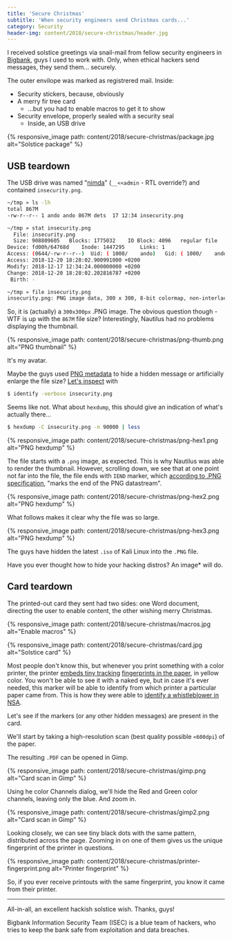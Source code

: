 ```yaml
---
title: 'Secure Christmas'
subtitle: 'When security engineers send Christmas cards...'
category: Security
header-img: content/2018/secure-christmas/header.jpg
---
```


I received solstice greetings via snail-mail from fellow security engineers in [Bigbank](https://bigbank.eu), guys I used to work with.
Only, when ethical hackers send messages, they send them... securely.

The outer envilope was marked as registrered mail. Inside:

- Security stickers, because, obviously
- A merry fir tree card
    - ...but you had to enable macros to get it to show
- Security envelope, properly sealed with a security seal
    - Inside, an USB drive


{% responsive_image path: content/2018/secure-christmas/package.jpg alt="Solstice package" %}


## USB teardown

The USB drive was named "[nimda](https://en.wikipedia.org/wiki/Nimda)" (`__<<admin` - RTL override?) and contained `insecurity.png`.


```bash
~/tmp » ls -lh
total 867M
-rw-r--r-- 1 ando ando 867M dets  17 12:34 insecurity.png

~/tmp » stat insecurity.png 
  File: insecurity.png
  Size: 908809605 	Blocks: 1775032    IO Block: 4096   regular file
Device: fd00h/64768d	Inode: 1447295     Links: 1
Access: (0644/-rw-r--r--)  Uid: ( 1000/    ando)   Gid: ( 1000/    ando)
Access: 2018-12-20 18:28:02.900991000 +0200
Modify: 2018-12-17 12:34:24.000000000 +0200
Change: 2018-12-20 18:28:02.202816787 +0200
 Birth: -

~/tmp » file insecurity.png 
insecurity.png: PNG image data, 300 x 300, 8-bit colormap, non-interlaced
```


So, it is (actually) a `300x300px` .PNG image. The obvious question though - WTF is up with the `867M` file size?
Interestingly, Nautilus had no problems displaying the thumbnail.

{% responsive_image path: content/2018/secure-christmas/png-thumb.png alt="PNG thumbnail" %}

It's my avatar.

Maybe the guys used [PNG metadata](https://www.w3.org/TR/PNG/#11textinfo) to hide a hidden message or artificially
enlarge the file size? [Let's inspect](/content/2018/secure-christmas/metadata.txt) with

```bash
$ identify -verbose insecurity.png
```

Seems like not. What about `hexdump`, this should give an indication of what's actually there...

```bash
$ hexdump -C insecurity.png -n 90000 | less
```

{% responsive_image path: content/2018/secure-christmas/png-hex1.png alt="PNG hexdump" %}

The file starts with a `.png` image, as expected. This is why Nautilus was able to render the thumbnail.
However, scrolling down, we see that at one point not far into the file, the file ends with
`IEND` marker, which [according to .PNG specification](https://www.w3.org/TR/PNG/#11IEND),
"marks the end of the PNG datastream".

{% responsive_image path: content/2018/secure-christmas/png-hex2.png alt="PNG hexdump" %}

What follows makes it clear why the file was so large.

{% responsive_image path: content/2018/secure-christmas/png-hex3.png alt="PNG hexdump" %}

The guys have hidden the latest `.iso` of Kali Linux into the `.PNG` file.

Have you ever thought how to hide your hacking distros? An image* will do.

## Card teardown

The printed-out card they sent had two sides: one Word document, directing the user to
enable content, the other wishing merry Christmas.

{% responsive_image path: content/2018/secure-christmas/macros.jpg alt="Enable macros" %}

{% responsive_image path: content/2018/secure-christmas/card.jpg alt="Solstice card" %}

Most people don't know this, but whenever you print something with a color printer, the printer
[embeds tiny tracking](https://en.wikipedia.org/wiki/Machine_Identification_Code)
[fingerprints in the paper](http://seeingyellow.com/), in yellow color.
You won't be able to see it with a naked eye, but in case it's ever needed,
this marker will be able to identify from which printer a particular paper came from.
This is how they were able to [identify a whistleblower in NSA](https://mashable.com/2017/06/06/printer-dots-nsa-leak).

Let's see if the markers (or any other hidden messages) are present in the card.

We'll start by taking a high-resolution scan (best quality possible `<600dpi`) of the paper.

The resulting `.PDF` can be opened in Gimp.

{% responsive_image path: content/2018/secure-christmas/gimp.png alt="Card scan in Gimp" %}

Using he color Channels dialog, we'll hide the Red and Green color channels, leaving only the blue.
And zoom in.

{% responsive_image path: content/2018/secure-christmas/gimp2.png alt="Card scan in Gimp" %}

Looking closely, we can see tiny black dots with the same pattern, distributed across the page.
Zooming in on one of them gives us the unique fingerprint of the printer in questions.

{% responsive_image path: content/2018/secure-christmas/printer-fingerprint.png alt="Printer fingerprint" %}

So, if you ever receive printouts with the same fingerprint, you know it came from their printer.

-----------

All-in-all, an excellent hackish solstice wish. Thanks, guys!

Bigbank Information Security Team (ISEC) is a blue team of hackers, who tries to keep the bank safe from
exploitation and data breaches.
